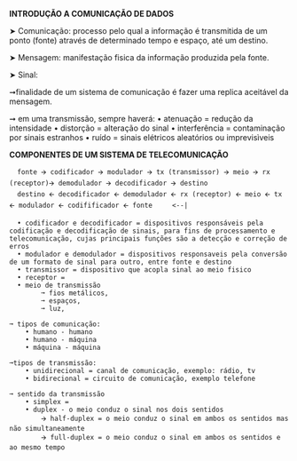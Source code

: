 **INTRODUÇÃO A COMUNICAÇÃO DE DADOS**

➤ Comunicação: processo pelo qual a informação é transmitida de um ponto (fonte) através de determinado tempo e espaço, até um destino.

➤ Mensagem: manifestação fisica da informação produzida pela fonte.

➤ Sinal:

➞finalidade de um sistema de comunicação é fazer uma replica aceitável da mensagem.

➞ em uma transmissão, sempre haverá:
    • atenuação = redução da intensidade
    • distorção = alteração do sinal
    • interferência = contaminação por sinais estranhos
    • ruído = sinais elétricos aleatórios ou imprevisìveis

**COMPONENTES DE UM SISTEMA DE TELECOMUNICAÇÃO**

      fonte 🡪 codificador 🡪 modulador 🡪 tx (transmissor) 🡪 meio 🡪 rx (receptor)🡪 demodulador 🡪 decodificador 🡪 destino 
      destino 🡨 decodificador 🡨 demodulador 🡨 rx (receptor) 🡨 meio 🡨 tx 🡨 modulador 🡨 codifificador 🡨 fonte     <--| 

      • codificador e decodificador = dispositivos responsáveis pela codificação e decodificação de sinais, para fins de processamento e telecomunicação, cujas principais funções são a detecção e correção de erros
      • modulador e demodulador = dispositivos responsaveis pela conversão de um formato de sinal para outro, entre fonte e destino
      • transmissor = dispositivo que acopla sinal ao meio fisico
      • receptor =
      • meio de transmissão
            ➞ fios metálicos,    
            ➞ espaços,
            ➞ luz,    
            
    ➞ tipos de comunicação:
        • humano - humano
        • humano - máquina
        • máquina - máquina
    
    ➞tipos de transmissão: 
        • unidirecional = canal de comunicação, exemplo: rádio, tv
        • bidirecional = circuito de comunicação, exemplo telefone
    
    ➞ sentido da transmissão
        • simplex =  
        • duplex - o meio conduz o sinal nos dois sentidos
            🡪 half-duplex = o meio conduz o sinal em ambos os sentidos mas não simultaneamente
            🡪 full-duplex = o meio conduz o sinal em ambos os sentidos e ao mesmo tempo
                                                                                            
